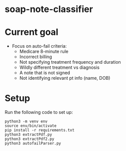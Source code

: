 # soap-note-classifier

# Current goal

- Focus on auto-fail criteria:
  - Medicare 8-minute rule
  - Incorrect billing
  - Not specifying treatment frequency and duration
  - Wildly different treatment vs diagnosis
  - A note that is not signed
  - Not identifying relevant pt info (name, DOB)

# Setup

Run the following code to set up:

```
python3 -m venv env
source env/bin/activate
pip install -r requirements.txt
python3 extractPdf.py
python3 extractPdf2.py
python3 autofailParser.py
```
